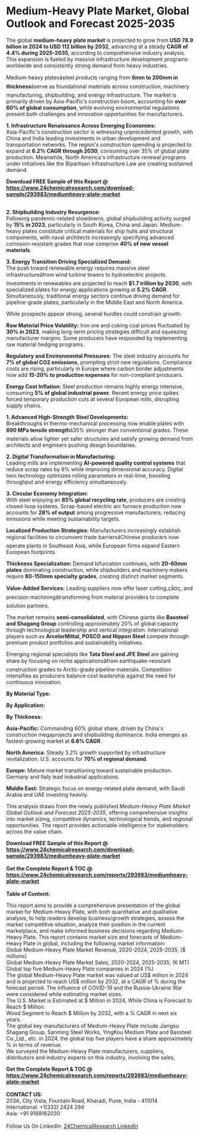 <h1>Medium-Heavy Plate Market, Global Outlook and Forecast 2025-2035</h1><p>The global <strong>medium-heavy plate market</strong> is projected to grow from <strong>USD 78.9 billion in 2024 to USD 112 billion by 2032</strong>, advancing at a steady <strong>CAGR of 4.4% during 2025-2035</strong>, according to comprehensive industry analysis. This expansion is fueled by massive infrastructure development programs worldwide and consistently strong demand from heavy industries.</p><p>Medium-heavy platesâsteel products ranging from <strong>6mm to 200mm in thickness</strong>âserve as foundational materials across construction, machinery manufacturing, shipbuilding, and energy infrastructure. The market is primarily driven by Asia-Pacific's construction boom, accounting for <strong>over 60% of global consumption</strong>, while evolving environmental regulations present both challenges and innovation opportunities for manufacturers.</p><p><strong>1. Infrastructure Renaissance Across Emerging Economies:</strong><br>
Asia-Pacific's construction sector is witnessing unprecedented growth, with China and India leading investments in urban development and transportation networks. The region's construction spending is projected to expand at <strong>6.2% CAGR through 2030</strong>, consuming over 35% of global plate production. Meanwhile, North America's infrastructure renewal programs under initiatives like the Bipartisan Infrastructure Law are creating sustained demand.</p><div><b>Download FREE Sample of this Report @ 
            <a href="https://www.24chemicalresearch.com/download-sample/293983/mediumheavy-plate-market">
            https://www.24chemicalresearch.com/download-sample/293983/mediumheavy-plate-market</a></b></div><br><p><strong>2. Shipbuilding Industry Resurgence:</strong><br>
Following pandemic-related slowdowns, global shipbuilding activity surged by <strong>15% in 2023</strong>, particularly in South Korea, China and Japan. Medium-heavy plates constitute critical materials for ship hulls and structural components, with naval architects increasingly specifying advanced corrosion-resistant grades that now comprise <strong>40% of new vessel materials</strong>.</p><p><strong>3. Energy Transition Driving Specialized Demand:</strong><br>
The push toward renewable energy requires massive steel infrastructureâfrom wind turbine towers to hydroelectric projects. Investments in renewables are projected to reach <strong>$1.7 trillion by 2030</strong>, with specialized plates for energy applications growing at <strong>5.2% CAGR</strong>. Simultaneously, traditional energy sectors continue driving demand for pipeline-grade plates, particularly in the Middle East and North America.</p><p>While prospects appear strong, several hurdles could constrain growth:</p><p><strong>Raw Material Price Volatility:</strong> Iron ore and coking coal prices fluctuated by <strong>30% in 2023</strong>, making long-term pricing strategies difficult and squeezing manufacturer margins. Some producers have responded by implementing raw material hedging programs.</p><p><strong>Regulatory and Environmental Pressures:</strong> The steel industry accounts for <strong>7% of global CO2 emissions</strong>, prompting strict new regulations. Compliance costs are rising, particularly in Europe where carbon border adjustments now add <strong>15-20% to production expenses</strong> for non-compliant producers.</p><p><strong>Energy Cost Inflation:</strong> Steel production remains highly energy intensive, consuming <strong>5% of global industrial power</strong>. Recent energy price spikes forced temporary production cuts at several European mills, disrupting supply chains.</p><p><strong>1. Advanced High-Strength Steel Developments:</strong><br>
Breakthroughs in thermo-mechanical processing now enable plates with <strong>690 MPa tensile strength</strong>â35% stronger than conventional grades. These materials allow lighter yet safer structures and satisfy growing demand from architects and engineers pushing design boundaries.</p><p><strong>2. Digital Transformation in Manufacturing:</strong><br>
Leading mills are implementing <strong>AI-powered quality control systems</strong> that reduce scrap rates by 8% while improving dimensional accuracy. Digital twin technology optimizes rolling parameters in real-time, boosting throughput and energy efficiency simultaneously.</p><p><strong>3. Circular Economy Integration:</strong><br>
With steel enjoying an <strong>85% global recycling rate</strong>, producers are creating closed-loop systems. Scrap-based electric arc furnace production now accounts for <strong>28% of output</strong> among progressive manufacturers, reducing emissions while meeting sustainability targets.</p><p><strong>Localized Production Strategies:</strong> Manufacturers increasingly establish regional facilities to circumvent trade barriersâChinese producers now operate plants in Southeast Asia, while European firms expand Eastern European footprints.</p><p><strong>Thickness Specialization:</strong> Demand bifurcation continues, with <strong>20-60mm plates</strong> dominating construction, while shipbuilders and machinery makers require <strong>80-150mm specialty grades</strong>, creating distinct market segments.</p><p><strong>Value-Added Services:</strong> Leading suppliers now offer laser cutting,ç­å¤ç, and precision machiningâtransforming from material providers to complete solution partners.</p><p>The market remains <strong>semi-consolidated</strong>, with Chinese giants like <strong>Baosteel and Shagang Group</strong> controlling approximately 20% of global capacity through technological leadership and vertical integration. International players such as <strong>ArcelorMittal, POSCO and Nippon Steel</strong> compete through premium product portfolios and sustainability initiatives.</p><p>Emerging regional specialists like <strong>Tata Steel and JFE Steel</strong> are gaining share by focusing on niche applicationsâfrom earthquake-resistant construction grades to Arctic-grade pipeline materials. Competition intensifies as producers balance cost leadership against the need for continuous innovation.</p><p><strong>By Material Type:</strong></p><p><strong>By Application:</strong></p><p><strong>By Thickness:</strong></p><p><strong>Asia-Pacific:</strong> Commanding 60% global share, driven by China's construction megaprojects and shipbuilding dominance. India emerges as fastest-growing market at <strong>6.8% CAGR</strong>.</p><p><strong>North America:</strong> Steady 3.2% growth supported by infrastructure revitalization. U.S. accounts for <strong>70% of regional demand</strong>.</p><p><strong>Europe:</strong> Mature market transitioning toward sustainable production. Germany and Italy lead industrial applications.</p><p><strong>Middle East:</strong> Strategic focus on energy-related plate demand, with Saudi Arabia and UAE investing heavily.</p><p>This analysis draws from the newly published <em>Medium-Heavy Plate Market Global Outlook and Forecast 2025-2035</em>, offering comprehensive insights into market sizing, competitive dynamics, technological trends, and regional opportunities. The report provides actionable intelligence for stakeholders across the value chain.</p><div><b>Download FREE Sample of this Report @ 
            <a href="https://www.24chemicalresearch.com/download-sample/293983/mediumheavy-plate-market">
            https://www.24chemicalresearch.com/download-sample/293983/mediumheavy-plate-market</a></b></div><br><div><b>Get the Complete Report & TOC @ 
            <a href="https://www.24chemicalresearch.com/reports/293983/mediumheavy-plate-market">
            https://www.24chemicalresearch.com/reports/293983/mediumheavy-plate-market</a></b></div><br>
            <b>Table of Content:</b><p>This report aims to provide a comprehensive presentation of the global market for Medium-Heavy Plate, with both quantitative and qualitative analysis, to help readers develop business/growth strategies, assess the market competitive situation, analyze their position in the current marketplace, and make informed business decisions regarding Medium-Heavy Plate. This report contains market size and forecasts of Medium-Heavy Plate in global, including the following market information:<br />
Global Medium-Heavy Plate Market Revenue, 2020-2024, 2025-2035, ($ millions)<br />
Global Medium-Heavy Plate Market Sales, 2020-2024, 2025-2035, (K MT)<br />
Global top five Medium-Heavy Plate companies in 2024 (%)<br />
The global Medium-Heavy Plate market was valued at US$ million in 2024 and is projected to reach US$ million by 2032, at a CAGR of % during the forecast period. The influence of COVID-19 and the Russia-Ukraine War were considered while estimating market sizes.<br />
The U.S. Market is Estimated at $ Million in 2024, While China is Forecast to Reach $ Million.<br />
Wood Segment to Reach $ Million by 2032, with a % CAGR in next six years.<br />
The global key manufacturers of Medium-Heavy Plate include Jiangsu Shagang Group, Sanming Steel Works, YingKou Medium Plate and Baosteel Co.,Ltd., etc. in 2024, the global top five players have a share approximately % in terms of revenue.<br />
We surveyed the Medium-Heavy Plate manufacturers, suppliers, distributors and industry experts on this industry, involving the sales, </p><div><b>Get the Complete Report & TOC @ 
            <a href="https://www.24chemicalresearch.com/reports/293983/mediumheavy-plate-market">
            https://www.24chemicalresearch.com/reports/293983/mediumheavy-plate-market</a></b></div><br><b>CONTACT US:</b><br>
            203A, City Vista, Fountain Road, Kharadi, Pune, India - 411014<br>
            International: +1(332) 2424 294<br>
            Asia: +91 9169162030 <br><br>
            Follow Us On LinkedIn: <a href="https://www.linkedin.com/company/24chemicalresearch/">24ChemicalResearch LinkedIn</a>